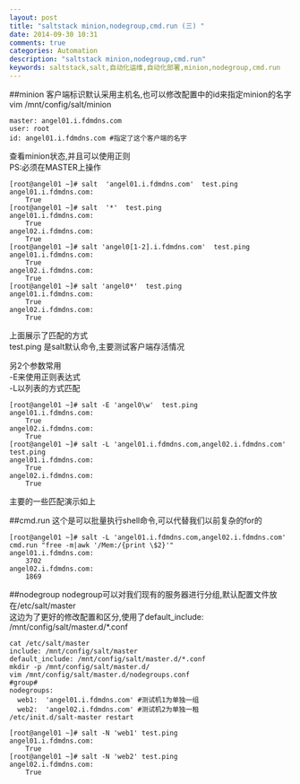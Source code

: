 ```yaml
---
layout: post
title: "saltstack minion,nodegroup,cmd.run (三) "
date: 2014-09-30 10:31
comments: true
categories: Automation
description: "saltstack minion,nodegroup,cmd.run"
keywords: saltstack,salt,自动化运维,自动化部署,minion,nodegroup,cmd.run
---
```



##minion
客户端标识默认采用主机名,也可以修改配置中的id来指定minion的名字      
vim /mnt/config/salt/minion   
```
master: angel01.i.fdmdns.com
user: root
id: angel01.i.fdmdns.com #指定了这个客户端的名字
```

查看minion状态,并且可以使用正则   
PS:必须在MASTER上操作   
```
[root@angel01 ~]# salt  'angel01.i.fdmdns.com'  test.ping
angel01.i.fdmdns.com:
    True
[root@angel01 ~]# salt  '*'  test.ping
angel01.i.fdmdns.com:
    True
angel02.i.fdmdns.com:
    True
[root@angel01 ~]# salt 'angel0[1-2].i.fdmdns.com'  test.ping
angel01.i.fdmdns.com:
    True
angel02.i.fdmdns.com:
    True
[root@angel01 ~]# salt 'angel0*'  test.ping
angel01.i.fdmdns.com:
    True
angel02.i.fdmdns.com:
    True
```
上面展示了匹配的方式  
test.ping 是salt默认命令,主要测试客户端存活情况   

另2个参数常用   
-E来使用正则表达式   
-L以列表的方式匹配   
```
[root@angel01 ~]# salt -E 'angel0\w'  test.ping
angel01.i.fdmdns.com:
    True
angel02.i.fdmdns.com:
    True
[root@angel01 ~]# salt -L 'angel01.i.fdmdns.com,angel02.i.fdmdns.com'  test.ping
angel01.i.fdmdns.com:
    True
angel02.i.fdmdns.com:
    True
```
主要的一些匹配演示如上   

##cmd.run
这个是可以批量执行shell命令,可以代替我们以前复杂的for的  
```
[root@angel01 ~]# salt -L 'angel01.i.fdmdns.com,angel02.i.fdmdns.com'  cmd.run "free -m|awk '/Mem:/{print \$2}'"
angel01.i.fdmdns.com:
    3702
angel02.i.fdmdns.com:
    1869
```

##nodegroup
nodegroup可以对我们现有的服务器进行分组,默认配置文件放在/etc/salt/master   
这边为了更好的修改配置和区分,使用了default_include: /mnt/config/salt/master.d/*.conf   
```
cat /etc/salt/master
include: /mnt/config/salt/master
default_include: /mnt/config/salt/master.d/*.conf
mkdir -p /mnt/config/salt/master.d/
vim /mnt/config/salt/master.d/nodegroups.conf 
#group#
nodegroups:
  web1:  'angel01.i.fdmdns.com' #测试机1为单独一组
  web2:  'angel02.i.fdmdns.com' #测试机2为单独一租
/etc/init.d/salt-master restart

[root@angel01 ~]# salt -N 'web1' test.ping
angel01.i.fdmdns.com:
    True
[root@angel01 ~]# salt -N 'web2' test.ping
angel02.i.fdmdns.com:
    True
```
